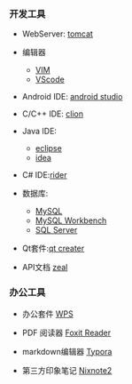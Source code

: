 ### 开发工具

- WebServer: [tomcat](http://tomcat.apache.org/download-90.cgi)


- 编辑器

  - [VIM](https://github.com/ma6174/vim)
  - [VScode](https://code.visualstudio.com/Download)
- Android IDE: [android studio](https://developer.android.com/studio/index.html#downloads)
- C/C++ IDE: [clion](https://www.jetbrains.com/clion/)
- Java IDE:

  - [eclipse](https://www.eclipse.org/downloads/eclipse-packages/)
  - [idea](https://www.jetbrains.com/idea/?fromMenu)
- C# IDE:[rider](https://www.jetbrains.com/rider/?fromMenu)
- 数据库:

  -  [MySQL](https://dev.mysql.com/downloads/mysql/)
  -  [MySQL Workbench](https://dev.mysql.com/downloads/workbench/)
  -  [SQL Server](https://www.microsoft.com/zh-cn/sql-server/sql-server-2017)
- Qt套件:[qt creater](https://www.qt.io/download-open-source/#section-2)
- API文档 [zeal](https://zealdocs.org/download.html#linux)

### 办公工具

- 办公套件 [WPS](http://wps-community.org/downloads)

- PDF 阅读器 [Foxit Reader](http://www.foxitsoftware.cn/downloads/)

- markdown编辑器 [Typora](https://typora.io/#linux)	

- 第三方印象笔记 [Nixnote2](https://github.com/baumgarr/nixnote2)